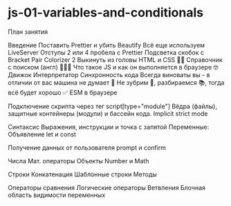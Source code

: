 # js-01-variables-and-conditionals

План занятия

Введение Поставить Prettier и убить Beautify Всё еще используем LiveServer
Отступы 2 или 4 пробела с Prettier Подсветка скобок с Bracket Pair Colorizer 2
Выкинуть из головы HTML и CSS 🤷‍♂️ Справочник с поиском (англ) 👨🏻‍💻 Что такое JS и
как он выполняется в браузере 🤓 Движок Интерпретатор Синхронность кода Всегда
виноваты вы - в отличии от вас машина не думает 🤖 Не зубрим 💩, разбираемся 📚,
тогда всё будет хорошо ✅ ESM в браузере

Подключение скрипта через тег script[type="module"] Вёдра (файлы), защитные
контейнеры (модули) и бассейн кода. Implicit strict mode

Синтаксис Выражения, инструкции и точка с запятой Переменные: Объявление let и
const

Получение данных от пользователя prompt и confirm

Числа Мат. операторы Объекты Number и Math

Строки Конкатенация Шаблонные строки Методы

Операторы сравнения Логические операторы Ветвления Блочная область видимости
переменных
